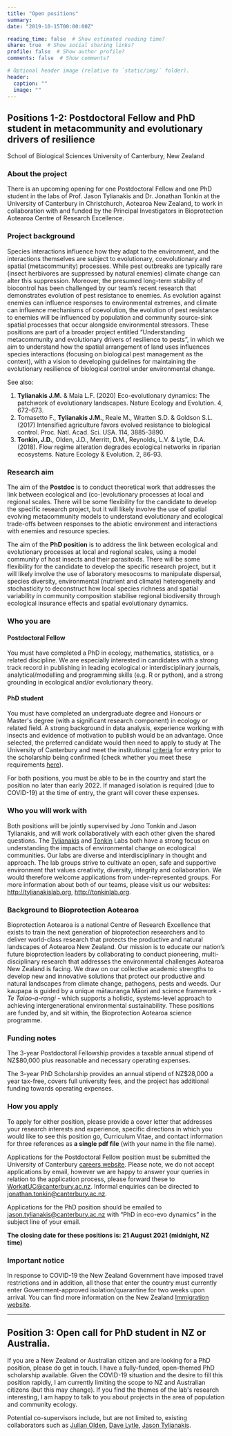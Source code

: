 ```yaml
---
title: "Open positions"
summary: 
date: "2019-10-15T00:00:00Z"

reading_time: false  # Show estimated reading time?
share: true  # Show social sharing links?
profile: false  # Show author profile?
comments: false  # Show comments?

# Optional header image (relative to `static/img/` folder).
header:
  caption: ""
  image: ""
---
```


<!-- No open positions right now. Check back later.  -->


## Positions 1-2: Postdoctoral Fellow and PhD student in metacommunity and evolutionary drivers of resilience

School of Biological Sciences 
University of Canterbury, New Zealand

### About the project
There is an upcoming opening for one Postdoctoral Fellow and one PhD student in the labs of Prof. Jason Tylianakis and Dr. Jonathan Tonkin at the University of Canterbury in Christchurch, Aotearoa New Zealand, to work in collaboration with and funded by the Principal Investigators in Bioprotection Aotearoa Centre of Research Excellence.

### Project background
Species interactions influence how they adapt to the environment, and the interactions themselves are subject to evolutionary, coevolutionary and spatial (metacommunity) processes. While pest outbreaks are typically rare (insect herbivores are suppressed by natural enemies) climate change can alter this suppression. Moreover, the presumed long-term stability of biocontrol has been challenged by our team’s recent research that demonstrates evolution of pest resistance to enemies. As evolution against enemies can influence responses to environmental extremes, and climate can influence mechanisms of coevolution, the evolution of pest resistance to enemies will be influenced by population and community source-sink spatial processes that occur alongside environmental stressors. These positions are part of a broader project entitled “Understanding metacommunity and evolutionary drivers of resilience to pests”, in which we aim to understand how the spatial arrangement of land uses influences species interactions (focusing on biological pest management as the context), with a vision to developing guidelines for maintaining the evolutionary resilience of biological control under environmental change.

See also:  
1. **Tylianakis J.M.** & Maia L.F. (2020) Eco-evolutionary dynamics: The patchwork of evolutionary landscapes. Nature Ecology and Evolution. 4, 672-673.  
2. Tomasetto F., **Tylianakis J.M.**, Reale M., Wratten S.D. & Goldson S.L. (2017) Intensified agriculture favors evolved resistance to biological control. Proc. Natl. Acad. Sci. USA. 114, 3885-3890.  
3. **Tonkin, J.D.**, Olden, J.D., Merritt, D.M., Reynolds, L.V. & Lytle, D.A. (2018). Flow regime alteration degrades ecological networks in riparian ecosystems. Nature Ecology & Evolution. 2, 86-93.

### Research aim
The aim of the **Postdoc** is to conduct theoretical work that addresses the link between ecological and (co-)evolutionary processes at local and regional scales. There will be some flexibility for the candidate to develop the specific research project, but it will likely involve the use of spatial evolving metacommunity models to understand evolutionary and ecological trade-offs between responses to the abiotic environment and interactions with enemies and resource species. 

The aim of the **PhD position** is to address the link between ecological and evolutionary processes at local and regional scales, using a model community of host insects and their parasitoids. There will be some flexibility for the candidate to develop the specific research project, but it will likely involve the use of laboratory mesocosms to manipulate dispersal, species diversity, environmental (nutrient and climate) heterogeneity and stochasticity to deconstruct how local species richness and spatial variability in community composition stabilise regional biodiversity through ecological insurance effects and spatial evolutionary dynamics. 

### Who you are
#### Postdoctoral Fellow
You must have completed a PhD in ecology, mathematics, statistics, or a related discipline. We are especially interested in candidates with a strong track record in publishing in leading ecological or interdisciplinary journals, analytical/modelling and programming skills (e.g. R or python), and a strong grounding in ecological and/or evolutionary theory. 

#### PhD student
You must have completed an undergraduate degree and Honours or Master's degree (with a significant research component) in ecology or related field. A strong background in data analysis, experience working with insects and evidence of motivation to publish would be an advantage. Once selected, the preferred candidate would then need to apply to study at The University of Canterbury and meet the institutional [criteria](https://www.canterbury.ac.nz/enrol/doctoral/document-requirements/) for entry prior to the scholarship being confirmed (check whether you meet these requirements [here](https://checkwhatyouneed.canterbury.ac.nz/checkrequirements/postgraduate)).

For both positions, you must be able to be in the country and start the position no later than early 2022. If managed isolation is required (due to COVID-19) at the time of entry, the grant will cover these expenses.

### Who you will work with
Both positions will be jointly supervised by Jono Tonkin and Jason Tylianakis, and will work collaboratively with each other given the shared questions. The [Tylianakis](http://tylianakislab.org) and [Tonkin](http://tonkinlab.org) Labs both have a strong focus on understanding the impacts of environmental change on ecological communities. Our labs are diverse and interdisciplinary in thought and approach. The lab groups strive to cultivate an open, safe and supportive environment that values creativity, diversity, integrity and collaboration. We would therefore welcome applications from under-represented groups. For more information about both of our teams, please visit us our websites: http://tylianakislab.org, http://tonkinlab.org. 

### Background to Bioprotection Aotearoa
Bioprotection Aotearoa is a national Centre of Research Excellence that exists to train the next generation of bioprotection researchers and to deliver world-class research that protects the productive and natural landscapes of Aotearoa New Zealand. Our mission is to educate our nation’s future bioprotection leaders by collaborating to conduct pioneering, multi-disciplinary research that addresses the environmental challenges Aotearoa New Zealand is facing. We draw on our collective academic strengths to develop new and innovative solutions that protect our productive and natural landscapes from climate change, pathogens, pests and weeds. Our kaupapa is guided by a unique mātauranga Māori and science framework - *Te Taiao-a-rangi* - which supports a holistic, systems-level approach to achieving intergenerational environmental sustainability. These positions are funded by, and sit within, the Bioprotection Aotearoa science programme.

### Funding notes
The 3-year Postdoctoral Fellowship provides a taxable annual stipend of NZ$80,000 plus reasonable and necessary operating expenses.

The 3-year PhD Scholarship provides an annual stipend of NZ$28,000 a year tax-free, covers full university fees, and the project has additional funding towards operating expenses.

### How you apply
To apply for either position, please provide a cover letter that addresses your research interests and experience, specific directions in which you would like to see this position go, Curriculum Vitae, and contact information for three references as **a single pdf file** (with your name in the file name).
 
Applications for the Postdoctoral Fellow position must be submitted the University of Canterbury [careers website](https://jobs.canterbury.ac.nz/jobdetails/ajid/5PVE7/Post-Doctoral-Fellow-in-Metacommunity-and-Evolutionary-Drivers-of-Resilience,6291). Please note, we do not accept applications by email, however we are happy to answer your queries in relation to the application process, please forward these to WorkatUC@canterbury.ac.nz. Informal enquiries can be directed to jonathan.tonkin@canterbury.ac.nz.

Applications for the PhD position should be emailed to jason.tylianakis@canterbury.ac.nz  with “PhD in eco-evo dynamics” in the subject line of your email.

**The closing date for these positions is: 21 August 2021 (midnight, NZ time)**

### Important notice
In response to COVID-19 the New Zealand Government have imposed travel restrictions and in addition, all those that enter the country must currently enter Government-approved isolation/quarantine for two weeks upon arrival. You can find more information on the New Zealand [Immigration website](https://www.immigration.govt.nz/about-us/covid-19). 

--------

## Position 3: Open call for PhD student in NZ or Australia. 

If you are a New Zealand or Australian citizen and are looking for a PhD position, please do get in touch. I have a fully-funded, open-themed PhD scholarship available. Given the COVID-19 situation and the desire to fill this position rapidly, I am currently limiting the scope to NZ and Australian citizens (but this may change). If you find the themes of the lab's research interesting, I am happy to talk to you about projects in the area of population and community ecology. 

Potential co-supervisors include, but are not limited to, existing collaborators such as [Julian Olden](https://depts.washington.edu/oldenlab/), [Dave Lytle](https://lytlelab.science.oregonstate.edu/), [Jason Tylianakis](https://www.tylianakislab.org/). 






<!-- **PhD position available on modelling fish species vulnerability to climate change**   -->
<!-- School of Biological Sciences   -->
<!-- University of Canterbury, New Zealand   -->
<!-- April 2021 -->

<!-- NOTE: **NOW OPEN TO ALL CANDIDATES**. I initially limited the search to NZ residents/citizens. However, this is now open to all candidates worldwide.   -->

<!-- The Tonkin Lab at the University of Canterbury, New Zealand is seeking outstanding applicants for one fully-funded PhD scholarship in quantitative population and community ecology. For this project, we seek to generate near-term forecasts and long-term projections of fish population and community responses to changing flow regimes. We intend to develop a combination of mechanistic and statistical modelling approaches that will enable both near-term forecasts and longer-term projections of various climate-change scenarios that are relevant to decision makers. Candidates are also given considerable intellectual freedom to pursue their individual interests in alignment with the project.  -->

<!-- **Qualifications:** Undergraduate degree and Honours and/or Master's degree (with research component) in ecology or related field. Priority will be given to applicants with analytical/modelling and programming skills (e.g. R or python) and a background in ecological theory. A demonstrated ability to publish in peer-reviewed journals will be viewed favourably. The funded project is computational, but funding opportunities are available to pursue for aligned field projects.   -->

<!-- **Location:** This position will be based in the newly formed group of Dr. Jonathan Tonkin (http://tonkinlab.org) in the School of Biological Sciences, University of Canterbury, Christchurch, New Zealand. We are, broadly speaking, community ecologists. But we ask a range of questions to understand how populations and communities vary in space and time, including how landscape or river network structure and dispersal interact to affect the organisation of biodiversity; how environmental change will alter the structure of ecological networks; how river and riparian species respond to changes in flow regimes (cycles of floods and drought); and how best to forecast the distribution of species in changing landscapes. We are particularly enamoured with freshwater ecosystems, but our research spans disciplinary and ecological boundaries. Our lab is focused on embracing diversity in its membership, and we encourage all suitably qualified individuals to apply. The School of Biological Sciences at the University of Canterbury benefits from a diverse community of researchers from a range of disciplines, supporting world-leading research across all levels of biological organisation. The University of Canterbury has a large and diverse postgraduate community, and a picturesque campus situated within reach of the mountains and sea.  -->

<!-- **Further information:** http://tonkinlab.org/   -->

<!-- **Funding:** The 3-year scholarship provides an annual stipend of NZD$27,500 (tax free) and covers full university fees (tuition).   -->

<!-- **Application deadline:** 26 May 2021.   -->

<!-- **Start date:** As soon as possible, depending on entrance into NZ for overseas candidates.   -->

<!-- **Contact:** To apply email a cover letter that addresses your research interests and experience, curriculum vitae, and contact information for three references to:   -->
<!-- Dr. Jonathan Tonkin   -->
<!-- School of Biological Sciences   -->
<!-- University of Canterbury   -->
<!-- jonathan.tonkin@canterbury.ac.nz -->


<!-- # Deadline extended! Now closing 24 April 2020.  -->

<!-- **PhD position available on biodiversity in fluctuating environments**   -->
<!-- School of Biological Sciences   -->
<!-- University of Canterbury, New Zealand   -->
<!-- Feb 2020   -->

<!-- The Tonkin Lab at the University of Canterbury, New Zealand is seeking outstanding applicants for one fully-funded PhD scholarship in quantitative community ecology. For this project, we seek to understand how biodiversity responds to various forms of temporal environmental variability, including seasonality. For background, please see Tonkin et al. (2017; Ecology 98: 1201-1216). The PhD project will be co-supervised by Prof. Jason Tylianakis (http://tylianakislab.org).  -->

<!-- **Qualifications:** Undergraduate degree and Honours and/or Master's degree (with research component) in ecology or related field. Priority will be given to applicants with analytical/modelling and programming skills (e.g. R or python) and a background in ecological theory. A demonstrated ability to publish in peer-reviewed journals will be viewed favourably. The projects are theoretical/computational, but funding opportunities are available to pursue for field projects.   -->

<!-- **Location:** These positions will be based in the newly formed group of Dr. Jonathan Tonkin (http://tonkinlab.org) in the School of Biological Sciences, University of Canterbury, Christchurch, New Zealand. We are, broadly speaking, community ecologists. But we ask a range of questions to understand how populations and communities vary in space and time, including how landscape or river network structure and dispersal interact to affect the organisation of biodiversity; how global change will alter the structure of ecological networks; how river and riparian species respond to changes in flow regimes (cycles of floods and drought); and how best to forecast the distribution of species in changing landscapes. We are particularly enamoured with freshwater ecosystems, but our research spans disciplinary and ecological boundaries. Our lab is focused on embracing diversity in its membership, and we encourage all suitably qualified individuals to apply. The School of Biological Sciences at the University of Canterbury benefits from a diverse community of researchers from a range of disciplines, supporting world-leading research across all levels of biological organisation. The University of Canterbury has a large and diverse postgraduate community, and a picturesque campus situated within reach of the mountains and sea.  -->

<!-- **Further information:** http://tonkinlab.org/ -->

<!-- **Funding:** The 3-year scholarship provides an annual stipend of NZD$27,500 (tax free) and covers full university fees (tuition).  -->

<!-- **Start date:** Last quarter 2020, but this is flexible.  -->

<!-- **Contact:** To apply email a cover letter that addresses your research interests and experience, curriculum vitae, and contact information for three references to:   -->
<!-- Dr. Jonathan Tonkin   -->
<!-- School of Biological Sciences   -->
<!-- University of Canterbury   -->
<!-- jonathan.tonkin@canterbury.ac.nz -->

<!-- The deadline for applications is 24 April 2020. -->



<!-- # Position 2: closing 20 March 2020  -->

<!-- **PhD position available in distribution modelling of Antarctic species in a warming world**   -->
<!-- School of Biological Sciences   -->
<!-- University of Canterbury, New Zealand   -->
<!-- Feb 2020   -->

<!-- The Tonkin Lab at the University of Canterbury, New Zealand is seeking outstanding applicants for one fully-funded PhD scholarship in distribution modelling of Antarctic species in a warming world. The scholarship is part of the recently-funded Antarctic Science Platform (https://www.antarcticscienceplatform.org.nz), and more specifically Project 3, which is focused on ecosystem dynamics of the Ross Sea Region. The Ross Sea Region includes some of the most pristine ecosystems on Earth. However, Antarctica and the Southern Ocean are increasingly subject to the effects of climate change, which may fundamentally impact their unique ecosystems by altering the physical environment in ways that can affect species distribution, abundance, and productivity. The goal of Project 3 is to improve projections of how Ross Sea Region ecosystems will respond to anticipated change. -->

<!-- The goal for this PhD project is to develop and apply process-explicit species distribution models (e.g. including dispersal, species interactions, physiology and demography) and various other hybrid biogeographic models. The specific approach will be determined by the availability and quality of distribution data and knowledge of key biological and ecological processes. These models will be developed for a wide range of species to project the responses of Ross Sea Region ecosystems to climate change. There is flexibility regarding the specific ecological questions that can be asked within these broader aims.  -->

<!-- **Qualifications:** Undergraduate degree and Honours and/or Master's degree (with research component) in ecology or related field. Priority will be given to applicants with analytical/modelling and programming skills (e.g. R or python) and a background in ecological theory. A demonstrated ability to publish in peer-reviewed journals will be viewed favourably.    -->

<!-- **Location:** These positions will be based in the newly formed group of Dr. Jonathan Tonkin (http://tonkinlab.org) in the School of Biological Sciences, University of Canterbury, Christchurch, New Zealand. We are, broadly speaking, community ecologists. But we ask a range of questions to understand how populations and communities vary in space and time, including how landscape or spatial network structure and dispersal interact to affect the organisation of biodiversity; how global change will alter the structure of ecological networks; how river and riparian species respond to changes in flow regimes (cycles of floods and drought); and how best to forecast the distribution of species in changing landscapes. Our lab is focused on embracing diversity in its membership, and we encourage all suitably qualified individuals to apply. The School of Biological Sciences at the University of Canterbury benefits from a diverse community of researchers from a range of disciplines, supporting world-leading research across all levels of biological organisation. The University of Canterbury has a large and diverse postgraduate community, and a picturesque campus situated within reach of the mountains and sea.  -->

<!-- **Further information:** http://tonkinlab.org/ -->

<!-- **Funding:** The 3-year scholarship provides an annual stipend of NZD$27,500 (tax free) and covers full university fees (tuition).  -->

<!-- **Start date:** Mid 2020, but this is flexible.  -->

<!-- **Contact:** To apply email a cover letter that addresses your research interests and experience, curriculum vitae, and contact information for three references as a single pdf file to:   -->
<!-- Dr. Jonathan Tonkin   -->
<!-- School of Biological Sciences   -->
<!-- University of Canterbury   -->
<!-- jonathan.tonkin@canterbury.ac.nz   -->

<!-- The deadline for applications is 20 March 2020. -->


<!-- ## Two PhD positions available in quantitative population and community ecology -->
<!-- School of Biological Sciences  \\ -->
<!-- University of Canterbury, New Zealand  \\ -->
<!-- Oct 2019 -->

<!-- The Tonkin Lab at the University of Canterbury, New Zealand is seeking outstanding applicants for up to two fully-funded PhD scholarships in quantitative population and community ecology. The scholarships are part of a larger research programme entitled "Rethinking ecological networks in changing environments". There will be flexibility for the candidate to develop the specific research project, but potential topics include: the development of mechanistic population models that link river flows with population dynamics in a community-wide framework (see our recent paper on wider this topic; Nature 570, 301-303); quantifying how targeted management interventions under uncertain environmental futures propagate through entire ecosystems; and disentangling how different environmental fluctuations interact with the spatial scale at which species move, to generate new insight into ecosystem stability under global climate change. This programme includes collaborators from University of Canterbury, Oregon State University, University of Washington, University of California Berkeley, Sao Paulo State University, and University of Zurich.  -->

<!-- **Qualifications:** Undergraduate degree and Honours and/or Master's degree (with research component) in ecology or related field. Priority will be given to applicants with analytical/modelling and programming skills (e.g. R or python) and a background in ecological theory. Previous experience working in freshwater ecosystems will be beneficial for certain projects but is not essential. A demonstrated ability to publish in peer-reviewed journals will be viewed favourably. The projects are theoretical/computational, but funding opportunities are available to pursue for field projects.   -->

<!-- **Location:** These positions will be based in the newly formed group of Dr. Jonathan Tonkin (http://tonkinlab.org) in the School of Biological Sciences, University of Canterbury, Christchurch, New Zealand. We are, broadly speaking, community ecologists. But we ask a range of questions to understand how populations and communities vary in space and time, including how landscape or river network structure and dispersal interact to affect the organisation of biodiversity; how global change will alter the structure of ecological networks; how river and riparian species respond to changes in flow regimes (cycles of floods and drought); and how best to forecast the distribution of species in changing landscapes. We are particularly enamoured with freshwater ecosystems, but our research spans disciplinary and ecological boundaries. Our lab is focused on embracing diversity in its membership, and we encourage all suitably qualified individuals to apply. The School of Biological Sciences at the University of Canterbury benefits from a diverse community of researchers from a range of disciplines, supporting world-leading research across all levels of biological organisation. The University of Canterbury has a large and diverse postgraduate community, and a picturesque campus situated within reach of the mountains and sea.  -->

<!-- **Further information:** http://tonkinlab.org/ -->

<!-- **Funding:** The 3-year scholarship provides an annual stipend of NZD$27,500 (tax free) and covers full university fees (tuition).  -->

<!-- **Start date:** First quarter 2020, but this is flexible.  -->

<!-- **Contact:** To apply email a cover letter that addresses your research interests and experience, curriculum vitae, and contact information for three references to: Dr. Jonathan Tonkin, School of Biological Sciences, University of Canterbury at jonathan.tonkin@canterbury.ac.nz. Screening of applicants will occur immediately (but will end by Dec 1, 2019). -->

